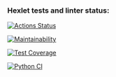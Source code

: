 ### Hexlet tests and linter status:
[![Actions Status](https://github.com/ZuevSN/python-project-50/actions/workflows/hexlet-check.yml/badge.svg)](https://github.com/ZuevSN/python-project-50/actions)

[![Maintainability](https://api.codeclimate.com/v1/badges/1286b339dfc75e2e3a88/maintainability)](https://codeclimate.com/github/ZuevSN/python-project-50/maintainability)

[![Test Coverage](https://api.codeclimate.com/v1/badges/1286b339dfc75e2e3a88/test_coverage)](https://codeclimate.com/github/ZuevSN/python-project-50/test_coverage)

[![Python CI](https://github.com/ZuevSN/python-project-50/actions/workflows/main.yml/badge.svg)](https://github.com/ZuevSN/python-project-50/actions/workflows/main.yml)
